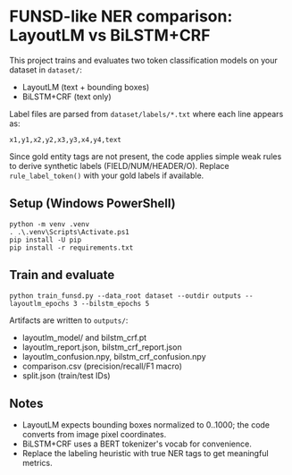 # FUNSD-like NER comparison: LayoutLM vs BiLSTM+CRF

This project trains and evaluates two token classification models on your dataset in `dataset/`:
- LayoutLM (text + bounding boxes)
- BiLSTM+CRF (text only)

Label files are parsed from `dataset/labels/*.txt` where each line appears as:
```
x1,y1,x2,y2,x3,y3,x4,y4,text
```
Since gold entity tags are not present, the code applies simple weak rules to derive synthetic labels (FIELD/NUM/HEADER/O). Replace `rule_label_token()` with your gold labels if available.

## Setup (Windows PowerShell)

```
python -m venv .venv
. .\.venv\Scripts\Activate.ps1
pip install -U pip
pip install -r requirements.txt
```

## Train and evaluate

```
python train_funsd.py --data_root dataset --outdir outputs --layoutlm_epochs 3 --bilstm_epochs 5
```

Artifacts are written to `outputs/`:
- layoutlm_model/ and bilstm_crf.pt
- layoutlm_report.json, bilstm_crf_report.json
- layoutlm_confusion.npy, bilstm_crf_confusion.npy
- comparison.csv (precision/recall/F1 macro)
- split.json (train/test IDs)

## Notes
- LayoutLM expects bounding boxes normalized to 0..1000; the code converts from image pixel coordinates.
- BiLSTM+CRF uses a BERT tokenizer's vocab for convenience.
- Replace the labeling heuristic with true NER tags to get meaningful metrics.
